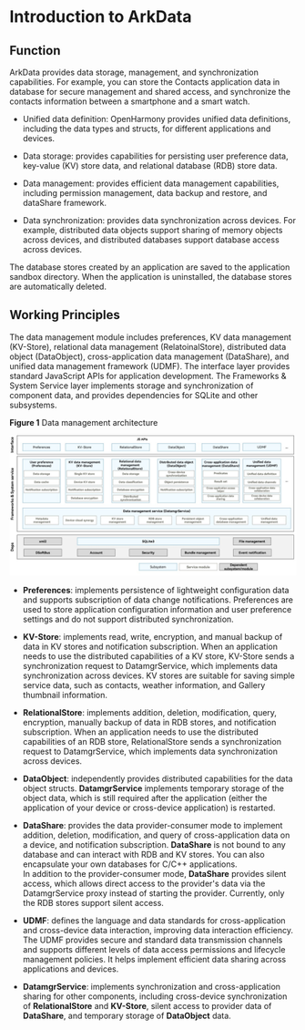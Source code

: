 # Introduction to ArkData


## Function

ArkData provides data storage, management, and synchronization capabilities. For example, you can store the Contacts application data in database for secure management and shared access, and synchronize the contacts information between a smartphone and a smart watch.
- Unified data definition: OpenHarmony provides unified data definitions, including the data types and structs, for different applications and devices.

- Data storage: provides capabilities for persisting user preference data, key-value (KV) store data, and relational database (RDB) store data.

- Data management: provides efficient data management capabilities, including permission management, data backup and restore, and dataShare framework.

- Data synchronization: provides data synchronization across devices. For example, distributed data objects support sharing of memory objects across devices, and distributed databases support database access across devices.

The database stores created by an application are saved to the application sandbox directory. When the application is uninstalled, the database stores are automatically deleted.


## Working Principles

The data management module includes preferences, KV data management (KV-Store), relational data management (RelatoinalStore), distributed data object (DataObject), cross-application data management (DataShare), and unified data management framework (UDMF). The interface layer provides standard JavaScript APIs for application development. The Frameworks & System Service layer implements storage and synchronization of component data, and provides dependencies for SQLite and other subsystems.

**Figure 1** Data management architecture

![dataManagement](figures/dataManagement.jpg)


- **Preferences**: implements persistence of lightweight configuration data and supports subscription of data change notifications. Preferences are used to store application configuration information and user preference settings and do not support distributed synchronization.

- **KV-Store**: implements read, write, encryption, and manual backup of data in KV stores and notification subscription. When an application needs to use the distributed capabilities of a KV store, KV-Store sends a synchronization request to DatamgrService, which implements data synchronization across devices. KV stores are suitable for saving simple service data, such as contacts, weather information, and Gallery thumbnail information.

- **RelationalStore**: implements addition, deletion, modification, query, encryption, manually backup of data in RDB stores, and notification subscription. When an application needs to use the distributed capabilities of an RDB store, RelationalStore sends a synchronization request to DatamgrService, which implements data synchronization across devices.

- **DataObject**: independently provides distributed capabilities for the data object structs. **DatamgrService** implements temporary storage of the object data, which is still required after the application (either the application of your device or cross-device application) is restarted.

- **DataShare**: provides the data provider-consumer mode to implement addition, deletion, modification, and query of cross-application data on a device, and notification subscription. **DataShare** is not bound to any database and can interact with RDB and KV stores. You can also encapsulate your own databases for C/C++ applications.<br>In addition to the provider-consumer mode, **DataShare** provides silent access, which allows direct access to the provider's data via the DatamgrService proxy instead of starting the provider. Currently, only the RDB stores support silent access.

- **UDMF**: defines the language and data standards for cross-application and cross-device data interaction, improving data interaction efficiency. The UDMF provides secure and standard data transmission channels and supports different levels of data access permissions and lifecycle management policies. It helps implement efficient data sharing across applications and devices.

- **DatamgrService**: implements synchronization and cross-application sharing for other components, including cross-device synchronization of **RelationalStore** and **KV-Store**, silent access to provider data of **DataShare**, and temporary storage of **DataObject** data.
